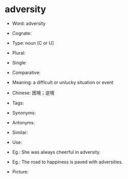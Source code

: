 # adversity

- Word: adversity
- Cognate: 

- Type: noun [C or U]
- Plural: 
- Single: 
- Comparative: 
- Meaning: a difficult or unlucky situation or event
- Chinese: 困境；逆境
- Tags: 
- Synonyms: 
- Antonyms: 
- Similar: 
- Use: 
- Eg.: She was always cheerful in adversity.
- Eg.: The road to happiness is paved with adversities.
- Picture: 

